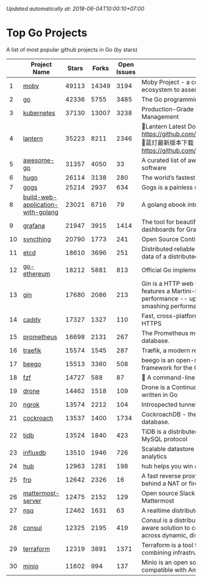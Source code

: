 *Updated automatically at: 2018-06-04T10:00:10+07:00* 
# Top Go Projects
A list of most popular github projects in Go (by stars)

|    | Project Name | Stars | Forks | Open Issues | Description |
| -- | ------------ | ----- | ----- | ----------- | ----------- |
| 1 | [moby](https://github.com/moby/moby) | 49113 | 14349 | 3194 | Moby Project - a collaborative project for the container ecosystem to assemble container-based systems |
| 2 | [go](https://github.com/golang/go) | 42336 | 5755 | 3485 | The Go programming language |
| 3 | [kubernetes](https://github.com/kubernetes/kubernetes) | 37130 | 13007 | 3238 | Production-Grade Container Scheduling and Management |
| 4 | [lantern](https://github.com/getlantern/lantern) | 35223 | 8211 | 2346 | 🔴Lantern Latest Download https://github.com/getlantern/lantern/releases/tag/latest 🔴蓝灯最新版本下载 https://github.com/getlantern/forum/issues/833 🔴  |
| 5 | [awesome-go](https://github.com/avelino/awesome-go) | 31357 | 4050 | 33 | A curated list of awesome Go frameworks, libraries and software |
| 6 | [hugo](https://github.com/gohugoio/hugo) | 26114 | 3138 | 280 | The world’s fastest framework for building websites. |
| 7 | [gogs](https://github.com/gogs/gogs) | 25214 | 2937 | 634 | Gogs is a painless self-hosted Git service. |
| 8 | [build-web-application-with-golang](https://github.com/astaxie/build-web-application-with-golang) | 23021 | 6716 | 79 | A golang ebook intro how to build a web with golang |
| 9 | [grafana](https://github.com/grafana/grafana) | 21947 | 3915 | 1414 | The tool for beautiful monitoring and metric analytics & dashboards for Graphite, InfluxDB & Prometheus & More |
| 10 | [syncthing](https://github.com/syncthing/syncthing) | 20790 | 1773 | 241 | Open Source Continuous File Synchronization |
| 11 | [etcd](https://github.com/coreos/etcd) | 18610 | 3696 | 251 | Distributed reliable key-value store for the most critical data of a distributed system |
| 12 | [go-ethereum](https://github.com/ethereum/go-ethereum) | 18212 | 5881 | 813 | Official Go implementation of the Ethereum protocol |
| 13 | [gin](https://github.com/gin-gonic/gin) | 17680 | 2086 | 213 | Gin is a HTTP web framework written in Go (Golang). It features a Martini-like API with much better performance -- up to 40 times faster. If you need smashing performance, get yourself some Gin. |
| 14 | [caddy](https://github.com/mholt/caddy) | 17327 | 1327 | 110 | Fast, cross-platform HTTP/2 web server with automatic HTTPS |
| 15 | [prometheus](https://github.com/prometheus/prometheus) | 16698 | 2131 | 267 | The Prometheus monitoring system and time series database. |
| 16 | [traefik](https://github.com/containous/traefik) | 15574 | 1545 | 287 | Træfik, a modern reverse proxy |
| 17 | [beego](https://github.com/astaxie/beego) | 15513 | 3360 | 508 | beego is an open-source, high-performance web framework for the Go programming language. |
| 18 | [fzf](https://github.com/junegunn/fzf) | 14727 | 588 | 87 | :cherry_blossom: A command-line fuzzy finder |
| 19 | [drone](https://github.com/drone/drone) | 14462 | 1518 | 109 | Drone is a Continuous Delivery platform built on Docker, written in Go |
| 20 | [ngrok](https://github.com/inconshreveable/ngrok) | 13574 | 2212 | 104 | Introspected tunnels to localhost |
| 21 | [cockroach](https://github.com/cockroachdb/cockroach) | 13537 | 1400 | 1734 | CockroachDB - the open source, cloud-native SQL database. |
| 22 | [tidb](https://github.com/pingcap/tidb) | 13524 | 1840 | 423 | TiDB is a distributed HTAP database compatible with the MySQL protocol  |
| 23 | [influxdb](https://github.com/influxdata/influxdb) | 13510 | 1946 | 726 | Scalable datastore for metrics, events, and real-time analytics |
| 24 | [hub](https://github.com/github/hub) | 12963 | 1281 | 198 | hub helps you win at git. |
| 25 | [frp](https://github.com/fatedier/frp) | 12642 | 2326 | 16 | A fast reverse proxy to help you expose a local server behind a NAT or firewall to the internet. |
| 26 | [mattermost-server](https://github.com/mattermost/mattermost-server) | 12475 | 2152 | 129 | Open source Slack-alternative in Golang and React - Mattermost |
| 27 | [nsq](https://github.com/nsqio/nsq) | 12462 | 1631 | 63 | A realtime distributed messaging platform |
| 28 | [consul](https://github.com/hashicorp/consul) | 12325 | 2195 | 419 | Consul is a distributed, highly available, and data center aware solution to connect and configure applications across dynamic, distributed infrastructure. |
| 29 | [terraform](https://github.com/hashicorp/terraform) | 12319 | 3891 | 1371 | Terraform is a tool for building, changing, and combining infrastructure safely and efficiently. |
| 30 | [minio](https://github.com/minio/minio) | 11602 | 994 | 137 | Minio is an open source object storage server compatible with Amazon S3 APIs |
